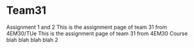 # Team31
Assignment 1 and 2
This is the assignment page of team 31 from 4EM30/TUe
This is the assignment page of team 31 from 4EM30 Course
blah blah 
blah blah 2
